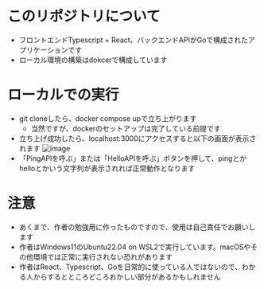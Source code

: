 # このリポジトリについて
*  フロントエンドTypescript + React、バックエンドAPIがGoで構成されたアプリケーションです
*  ローカル環境の構築はdokcerで構成しています

# ローカルでの実行
* git cloneしたら、docker compose upで立ち上がります
  * 当然ですが、dockerのセットアップは完了している前提です
* 立ち上げ成功したら、localhost:3000にアクセスすると以下の画面が表示されます
  ![image](https://github.com/gitk47320/go_react/assets/34836412/649b91bc-2eee-4d3c-857f-f3f2fc4d3824)
* 「PingAPIを呼ぶ」または「HelloAPIを呼ぶ」ボタンを押して、pingとかhelloとかいう文字列が表示されれば正常動作となります

# 注意
* あくまで、作者の勉強用に作ったものですので、使用は自己責任でお願いします
* 作者はWindows11のUbuntu22.04 on WSL2で実行しています。macOSやその他環境では正常に実行されない恐れがあります
* 作者はReact、Typescript、Goを日常的に使っている人ではないので、わかる人からするとところどころおかしい部分があるかもしれません
